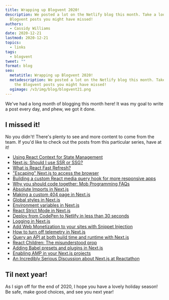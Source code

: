 ```yaml
---
title: Wrapping up Blogvent 2020!
description: We posted a lot on the Netlify blog this month. Take a look at the
  Blogvent posts you might have missed!
authors:
  - Cassidy Williams
date: 2020-12-21
lastmod: 2020-12-21
topics:
  - links
tags:
  - blogvent
tweet: ""
format: blog
seo:
  metatitle: Wrapping up Blogvent 2020!
  metadescription: We posted a lot on the Netlify blog this month. Take a look at
    the Blogvent posts you might have missed!
  ogimage: /v3/img/blog/blogvent21.png
---
```

We've had a long month of blogging this month here! It was my goal to write a post every day, and phew, we got it done.

## I missed it!

No you didn't! There's plenty to see and more content to come from the team. If you'd like to check out the posts from this particular series, have at it!

- [Using React Context for State Management](https://www.netlify.com/blog/2020/12/01/using-react-context-for-state-management-in-next.js/?utm_source=roundup&utm_medium=context-cs&utm_campaign=devex)
- [Next.js: Should I use SSR or SSG?](https://www.netlify.com/blog/2020/12/02/next.js-should-i-use-ssr-or-ssg/?utm_source=roundup&utm_medium=ssrorssg-cs&utm_campaign=devex)
- [What is React Fast Refresh?](https://www.netlify.com/blog/2020/12/03/what-is-react-fast-refresh/?utm_source=roundup&utm_medium=fastrefresh-cs&utm_campaign=devex)
- ["Escaping" Next.js to access the browser](https://www.netlify.com/blog/2020/12/04/escaping-next.js-to-access-the-browser/?utm_source=roundup&utm_medium=nextescape-cs&utm_campaign=devex)
- [Building a custom React media query hook for more responsive apps](https://www.netlify.com/blog/2020/12/05/building-a-custom-react-media-query-hook-for-more-responsive-apps/?utm_source=roundup&utm_medium=usemedia-cs&utm_campaign=devex)
- [Why you should code together: Mob Programming FAQs](https://www.netlify.com/blog/2020/12/06/why-you-should-code-together-mob-programming-faqs/?utm_source=roundup&utm_medium=mobbing-cs&utm_campaign=devex)
- [Absolute Imports in Next.js](https://www.netlify.com/blog/2020/12/07/absolute-imports-in-next.js/?utm_source=roundup&utm_medium=nextimports-cs&utm_campaign=devex)
- [Making a custom 404 page in Next.js](https://www.netlify.com/blog/2020/12/08/making-a-custom-404-page-in-next.js/?utm_source=roundup&utm_medium=custom404-cs&utm_campaign=devex)
- [Global styles in Next.js](https://www.netlify.com/blog/2020/12/09/global-styles-in-next.js/?utm_source=roundup&utm_medium=globalstylesnext-cs&utm_campaign=devex)
- [Environment variables in Next.js](https://www.netlify.com/blog/2020/12/10/environment-variables-in-next.js-and-netlify/?utm_source=roundup&utm_medium=envvars-cs&utm_campaign=devex)
- [React Strict Mode in Next.js](https://www.netlify.com/blog/2020/12/11/react-strict-mode-in-next.js/?utm_source=roundup&utm_medium=stictmode-cs&utm_campaign=devex)
- [Deploy from CodePen to Netlify in less than 30 seconds](https://www.netlify.com/blog/2020/12/12/deploy-from-codepen-to-netlify-in-less-than-30-seconds/?utm_source=roundup&utm_medium=netlifytocodepen-cs&utm_campaign=devex)
- [Logging in Next.js](https://www.netlify.com/blog/2020/12/13/logging-in-next.js/?utm_source=roundup&utm_medium=logginnext-cs&utm_campaign=devex)
- [Add Web Monetization to your sites with Snippet Injection](https://www.netlify.com/blog/2020/12/14/add-web-monetization-to-your-sites-with-snippet-injection/?utm_source=roundup&utm_medium=webmonetization-cs&utm_campaign=devex)
- [How to turn off telemetry in Next.js](https://www.netlify.com/blog/2020/12/15/how-to-turn-off-telemetry-in-next.js/?utm_source=roundup&utm_medium=telemetry-cs&utm_campaign=devex)
- [Query an API at both build time and runtime with Next.js](https://www.netlify.com/blog/2020/12/16/query-an-api-at-both-build-time-and-runtime-with-next.js/?utm_source=roundup&utm_medium=queryapinasa-cs&utm_campaign=devex)
- [React Children: The misunderstood prop](https://www.netlify.com/blog/2020/12/17/react-children-the-misunderstood-prop/?utm_source=roundup&utm_medium=children-cs&utm_campaign=devex)
- [Adding Babel presets and plugins in Next.js](https://www.netlify.com/blog/2020/12/18/adding-babel-presets-and-plugins-in-next.js/?utm_source=roundup&utm_medium=babelnext-cs&utm_campaign=devex)
- [Enabling AMP in your Next.js projects](https://www.netlify.com/blog/2020/12/19/enabling-amp-in-your-next.js-projects/?utm_source=roundup&utm_medium=amp-cs&utm_campaign=devex)
- [An Incredibly Serious Discussion about Next.js at Reactathon](https://www.netlify.com/blog/2020/12/20/an-incredibly-serious-discussion-about-next.js-at-reactathon/?utm_source=roundup&utm_medium=reactathon-cs&utm_campaign=devex)

## Til next year!

As I sign off for the end of 2020, I hope you have a lovely holiday season! Be safe, make good choices, and see you next year!